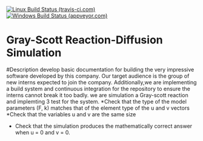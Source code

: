 [![Linux Build Status (travis-ci.com)](https://img.shields.io/travis/mity/acutest/master.svg?logo=linux&label=linux%20build)](https://travis-ci.com/mity/acutest)
[![Windows Build Status (appveyor.com)](https://img.shields.io/appveyor/ci/mity/acutest/master.svg?logo=windows&label=windows%20build)](https://ci.appveyor.com/project/mity/acutest/branch/master)


# Gray-Scott Reaction-Diffusion Simulation
#Description
develop basic documentation for building the very
impressive software developed by this company. Our target audience is the group of new
interns expected to join the company. Additionally,we are implementing a
build system and continuous integration for the repository to ensure the interns cannot break
it too badly. 
we are simulation a Gray-scott reaction and implemting 3 test for the system.
*Check that the type of the model parameters (F, k) matches that of the element type
of the u and v vectors
*Check that the variables u and v are the same size
* Check that the simulation produces the mathematically correct answer when u = 0 and
v = 0.
